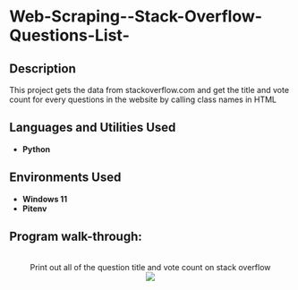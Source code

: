 <h1>Web-Scraping--Stack-Overflow-Questions-List-</h1>

<h2>Description</h2>
This project gets the data from stackoverflow.com and get the title and vote count for every questions in the website by calling class names in HTML
<br />


<h2>Languages and Utilities Used</h2>

- <b>Python</b> 

<h2>Environments Used </h2>

- <b>Windows 11</b>
- <b>Pitenv</b> 

<h2>Program walk-through:</h2>

<p align="center">
<br />
Print out all of the question title and vote count on stack overflow  <br/>
<img src="https://imgur.com/w2NA618.png">


<!--
 ```diff
- text in red
+ text in green
! text in orange
# text in gray
@@ text in purple (and bold)@@
```
--!>
